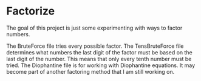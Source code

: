 # Factorize

The goal of this project is just some experimenting with ways to factor numbers.

The BruteForce file tries every possible factor.
The TensBruteForce file determines what numbers the last digit of the factor must be based on the last digit of the number. This means that only every tenth number must be tried.
The Diophantine file is for working with Diophantine equations. It may become part of another factoring method that I am still working on.
